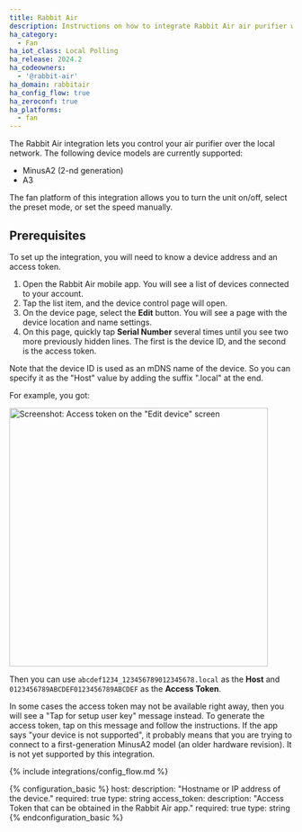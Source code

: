 ```yaml
---
title: Rabbit Air
description: Instructions on how to integrate Rabbit Air air purifier within Home Assistant.
ha_category:
  - Fan
ha_iot_class: Local Polling
ha_release: 2024.2
ha_codeowners:
  - '@rabbit-air'
ha_domain: rabbitair
ha_config_flow: true
ha_zeroconf: true
ha_platforms:
  - fan
---
```


The Rabbit Air integration lets you control your air purifier over the local network. The following device models are currently supported:

- MinusA2 (2-nd generation)
- A3

The fan platform of this integration allows you to turn the unit on/off, select the preset mode, or set the speed manually.

## Prerequisites

To set up the integration, you will need to know a device address and an access token.

1. Open the Rabbit Air mobile app. You will see a list of devices connected to your account.
2. Tap the list item, and the device control page will open.
3. On the device page, select the **Edit** button. You will see a page with the device location and name settings.
4. On this page, quickly tap **Serial Number** several times until you see two more previously hidden lines. The first is the device ID, and the second is the access token.

Note that the device ID is used as an mDNS name of the device. So you can specify it as the "Host" value by adding the suffix ".local" at the end.

For example, you got:

<p class='img'>
  <a href='/images/integrations/rabbitair/access_token.png' target='_blank'>
    <img height='460' src='/images/integrations/rabbitair/access_token.png' alt='Screenshot: Access token on the &quot;Edit device&quot; screen'>
  </a>
</p>

Then you can use `abcdef1234_123456789012345678.local` as the **Host** and `0123456789ABCDEF0123456789ABCDEF` as the **Access Token**.

In some cases the access token may not be available right away, then you will see a "Tap for setup user key" message instead. To generate the access token, tap on this message and follow the instructions. If the app says "your device is not supported", it probably means that you are trying to connect to a first-generation MinusA2 model (an older hardware revision). It is not yet supported by this integration.

{% include integrations/config_flow.md %}

{% configuration_basic %}
host:
  description: "Hostname or IP address of the device."
  required: true
  type: string
access_token:
  description: "Access Token that can be obtained in the Rabbit Air app."
  required: true
  type: string
{% endconfiguration_basic %}
